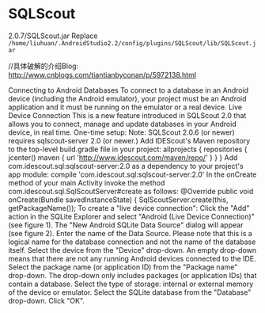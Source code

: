 # SQLScout
2.0.7/SQLScout.jar Replace `/home/liuhuan/.AndroidStudio2.2/config/plugins/SQLScout/lib/SQLScout.jar`

//具体破解的介绍Blog: <http://www.cnblogs.com/tiantianbyconan/p/5972138.html>


Connecting to Android Databases
To connect to a database in an Android device (including the Android emulator), your project must be an Android application and it must be running on the emulator or a real device.
Live Device Connection
This is a new feature introduced in SQLScout 2.0 that allows you to connect, manage and update databases in your Android device, in real time.
One-time setup:
Note: SQLScout 2.0.6 (or newer) requires sqlscout-server 2.0 (or newer.)
Add IDEScout's Maven repository to the top-level build.gradle file in your project:
  allprojects {
      repositories {
          jcenter()
          maven {
              url 'http://www.idescout.com/maven/repo/'
          }
      }
  }
Add com.idescout.sql:sqlscout-server:2.0 as a dependency to your project's app module:
  compile 'com.idescout.sql:sqlscout-server:2.0'
In the onCreate method of your main Activity invoke the method com.idescout.sql.SqlScoutServer#create as follows:
  @Override
  public void onCreate(Bundle savedInstanceState) {
    SqlScoutServer.create(this, getPackageName());
To create a "live device connection":
Click the "Add" action in the SQLite Explorer and select "Android (Live Device Connection)" (see figure 1). The "New Android SQLite Data Source" dialog will appear (see figure 2).
Enter the name of the Data Source. Please note that this is a logical name for the database connection and not the name of the database itself.
Select the device from the "Device" drop-down. An empty drop-down means that there are not any running Android devices connected to the IDE.
Select the package name (or application ID) from the "Package name" drop-down. The drop-down only includes packages (or application IDs) that contain a database.
Select the type of storage: internal or external memory of the device or emulator.
Select the SQLite database from the "Database" drop-down.
Click "OK".

